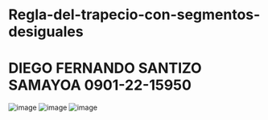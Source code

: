 # Regla-del-trapecio-con-segmentos-desiguales
# DIEGO FERNANDO SANTIZO SAMAYOA 0901-22-15950
![image](https://github.com/user-attachments/assets/6c20514d-aac3-46ba-a59e-31227a355d8f)
![image](https://github.com/user-attachments/assets/073080b4-03ff-41a3-ac32-a58d39b824e8)
![image](https://github.com/user-attachments/assets/20876819-2fce-49a7-9c16-131f3528351d)
